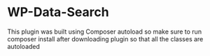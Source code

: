 # WP-Data-Search

This plugin was built using Composer autoload so make sure to run composer install after downloading plugin so that all the classes are autoloaded
